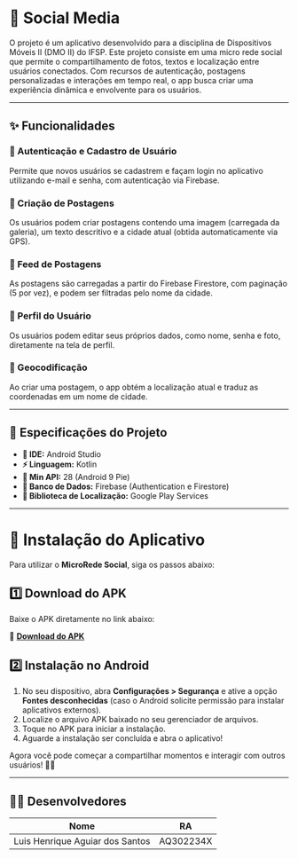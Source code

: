 # 📱 Social Media

O projeto é um aplicativo desenvolvido para a disciplina de Dispositivos Móveis II (DMO II) do IFSP. Este projeto consiste em uma micro rede social que permite o compartilhamento de fotos, textos e localização entre usuários conectados. Com recursos de autenticação, postagens personalizadas e interações em tempo real, o app busca criar uma experiência dinâmica e envolvente para os usuários.

---

## ✨ Funcionalidades

### 🔹 Autenticação e Cadastro de Usuário  
Permite que novos usuários se cadastrem e façam login no aplicativo utilizando e-mail e senha, com autenticação via Firebase.  

### 🔹 Criação de Postagens  
Os usuários podem criar postagens contendo uma imagem (carregada da galeria), um texto descritivo e a cidade atual (obtida automaticamente via GPS).  

### 🔹 Feed de Postagens  
As postagens são carregadas a partir do Firebase Firestore, com paginação (5 por vez), e podem ser filtradas pelo nome da cidade.  

### 🔹 Perfil do Usuário  
Os usuários podem editar seus próprios dados, como nome, senha e foto, diretamente na tela de perfil.  

### 🔹 Geocodificação  
Ao criar uma postagem, o app obtém a localização atual e traduz as coordenadas em um nome de cidade.  

---

## 📌 Especificações do Projeto

- **📱 IDE:** Android Studio  
- **⚡ Linguagem:** Kotlin  
- **📲 Min API:** 28 (Android 9 Pie)  
- **📂 Banco de Dados:** Firebase (Authentication e Firestore)  
- **📍 Biblioteca de Localização:** Google Play Services  

---

# 🚀 Instalação do Aplicativo

Para utilizar o **MicroRede Social**, siga os passos abaixo:

## 1️⃣ Download do APK  
Baixe o APK diretamente no link abaixo:  

🔗 **[Download do APK](https://drive.google.com/file/d/1j6E5ap0_G3Oowq3eKLrBr3KE-O6ozKlP/view?usp=sharing)**  

## 2️⃣ Instalação no Android  
1. No seu dispositivo, abra **Configurações > Segurança** e ative a opção **Fontes desconhecidas** (caso o Android solicite permissão para instalar aplicativos externos).  
2. Localize o arquivo APK baixado no seu gerenciador de arquivos.  
3. Toque no APK para iniciar a instalação.  
4. Aguarde a instalação ser concluída e abra o aplicativo!  

Agora você pode começar a compartilhar momentos e interagir com outros usuários! 🚀📱  

---

## 👨‍💻 Desenvolvedores  

| Nome | RA |  
|-------|------|  
| Luis Henrique Aguiar dos Santos | AQ302234X |  
